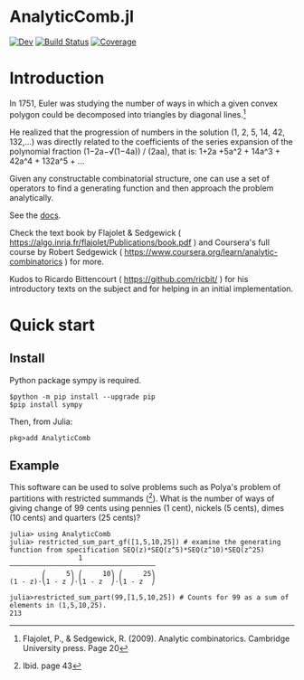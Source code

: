 # AnalyticComb.jl

[![Dev](https://img.shields.io/badge/docs-dev-blue.svg)](https://fargolo.github.io/AnalyticComb.jl/dev/)
[![Build Status](https://github.com/fargolo/AnalyticComb.jl/actions/workflows/CI.yml/badge.svg?branch=main)](https://github.com/fargolo/AnalyticComb.jl/actions/workflows/CI.yml?query=branch%3Amain)
[![Coverage](https://codecov.io/gh/fargolo/AnalyticComb.jl/branch/main/graph/badge.svg)](https://codecov.io/gh/fargolo/AnalyticComb.jl)


# Introduction  

In 1751, Euler was studying the number of ways in which a given convex polygon could be decomposed into triangles by diagonal lines.[^1]  

He realized that the progression of numbers in the solution (1, 2, 5, 14, 42, 132,...) was directly related to the coefficients of the series expansion of the polynomial fraction (1−2a−√(1−4a)) / (2aa), that is:
1+2a +5a^2 + 14a^3 + 42a^4 + 132a^5 + ...

Given any constructable combinatorial structure, one can use a set of operators to find a generating function and then approach the problem analytically.

See the [docs](https://fargolo.github.io/AnalyticComb.jl/dev/).

Check the text book by Flajolet & Sedgewick ( https://algo.inria.fr/flajolet/Publications/book.pdf ) and Coursera's full course by Robert Sedgewick ( https://www.coursera.org/learn/analytic-combinatorics ) for more.  

Kudos to Ricardo Bittencourt ( https://github.com/ricbit/ ) for his introductory texts on the subject and for helping in an initial implementation.

# Quick start  

## Install

Python package sympy is required. 

```
$python -m pip install --upgrade pip
$pip install sympy
```

Then, from Julia:  
```
pkg>add AnalyticComb
```

## Example

This software can be used to solve problems such as Polya's problem of partitions with restricted summands ([^2]). What is the number of ways of giving change of 99 cents using pennies (1 cent), nickels (5 cents), dimes (10 cents) and quarters (25 cents)?

```
julia> using AnalyticComb
julia> restricted_sum_part_gf([1,5,10,25]) # examine the generating function from specification SEQ(z)*SEQ(z^5)*SEQ(z^10)*SEQ(z^25)
                 1                  
────────────────────────────────────
        ⎛     5⎞ ⎛     10⎞ ⎛     25⎞
(1 - z)⋅⎝1 - z ⎠⋅⎝1 - z  ⎠⋅⎝1 - z  ⎠

julia>restricted_sum_part(99,[1,5,10,25]) # Counts for 99 as a sum of elements in (1,5,10,25).
213
```

[^1]: Flajolet, P., & Sedgewick, R. (2009). Analytic combinatorics. Cambridge University press. Page 20
[^2]: Ibid. page 43